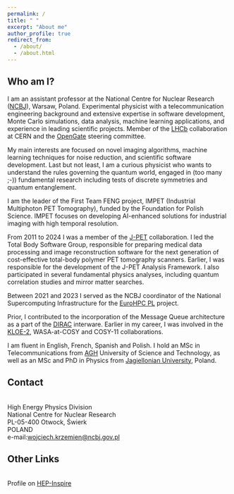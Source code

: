 ```yaml
---
permalink: /
title: " "
excerpt: "About me"
author_profile: true
redirect_from: 
  - /about/
  - /about.html
---
```

## Who am I?
I am an assistant professor at the National Centre for Nuclear
Research ([NCBJ](https://www.ncbj.gov.pl/en)), Warsaw, Poland. 
Experimental physicist with a telecommunication engineering background
and extensive expertise in software development, Monte Carlo
simulations, data analysis, machine learning applications, and experience in leading
scientific projects. Member of the [LHCb](https://lhcb-outreach.web.cern.ch/) collaboration at CERN and 
the [OpenGate](http://opengatecollaboration.org/) steering committee.

My main interests are focused on novel imaging algorithms, machine learning techniques for noise reduction, and scientific software development. 
Last but not least, I am a curious physicist who wants to
understand the rules governing the quantum world, engaged in (too many
;-))  fundamental research including tests of discrete symmetries and quantum entanglement. 

I am the leader of the First Team FENG project, IMPET (Industrial Multiphoton PET Tomography), funded by the Foundation for Polish Science. 
IMPET focuses on developing AI-enhanced solutions for industrial imaging with high temporal resolution.

From 2011 to 2024 I was a member of the [J-PET](http://koza.if.uj.edu.pl/pet/) collaboration.
I led the Total Body Software Group,
responsible for preparing  medical data processing and image
reconstruction software for the next generation of cost-effective
total-body polymer PET tomography scanners. 
Earlier, I was responsible for the development of the J-PET Analysis Framework.
I also participated in several fundamental physics analyses, including quantum correlation studies
and mirror matter searches.

Between 2021 and 2023 I served as the NCBJ coordinator of the
National Supercomputing Infrastructure for the [EuroHPC PL](https://www.ncbj.gov.pl/en/projekt/eurohpc-pl-national-supercomputing-infrastructure-eurohpc) project.

Prior, I contributed to the incorporation of the Message Queue architecture as a part of the [DIRAC](https://dirac.readthedocs.io/en/latest/) interware.
Earlier in my career, I was involved in the [KLOE-2](http://w3.lnf.infn.it/research/particle-physics/kloe-2/?lang=en), WASA-at-COSY and COSY-11 collaborations.

I am fluent in English, French, Spanish and Polish.
I hold an MSc in Telecommunications from [AGH](https://www.agh.edu.pl/en/) University of Science and Technology, as well as an MSc and PhD in Physics from [Jagiellonian University](https://en.uj.edu.pl/en_GB/start), Poland.

## Contact
<br> High Energy Physics Division
<br> National Centre for Nuclear Research
<br> PL-05-400 Otwock, Świerk
<br> POLAND
<br> e-mail:<a href="mailto:wojciech.krzemien@ncbj.gov.pl">wojciech.krzemien@ncbj.gov.pl</a><br>

## Other Links 
<br> Profile on <a href="https://inspirehep.net/authors/1061521">HEP-Inspire</a>
